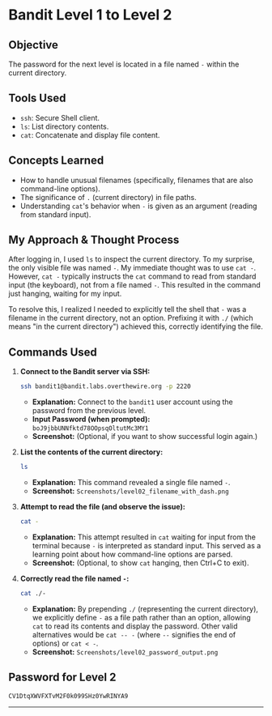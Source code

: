 # Bandit Level 1 to Level 2

## Objective
The password for the next level is located in a file named `-` within the current directory.

## Tools Used
* `ssh`: Secure Shell client.
* `ls`: List directory contents.
* `cat`: Concatenate and display file content.

## Concepts Learned
* How to handle unusual filenames (specifically, filenames that are also command-line options).
* The significance of `.` (current directory) in file paths.
* Understanding `cat`'s behavior when `-` is given as an argument (reading from standard input).

## My Approach & Thought Process
After logging in, I used `ls` to inspect the current directory. To my surprise, the only visible file was named `-`. My immediate thought was to use `cat -`. However, `cat -` typically instructs the `cat` command to read from standard input (the keyboard), not from a file named `-`. This resulted in the command just hanging, waiting for my input.

To resolve this, I realized I needed to explicitly tell the shell that `-` was a filename in the current directory, not an option. Prefixing it with `./` (which means "in the current directory") achieved this, correctly identifying the file.

## Commands Used

1.  **Connect to the Bandit server via SSH:**
    ```bash
    ssh bandit1@bandit.labs.overthewire.org -p 2220
    ```
    * **Explanation:** Connect to the `bandit1` user account using the password from the previous level.
    * **Input Password (when prompted):** `boJ9jbbUNNfktd78OOpsqOltutMc3MY1`
    * **Screenshot:** (Optional, if you want to show successful login again.)

2.  **List the contents of the current directory:**
    ```bash
    ls
    ```
    * **Explanation:** This command revealed a single file named `-`.
    * **Screenshot:** `Screenshots/level02_filename_with_dash.png`

3.  **Attempt to read the file (and observe the issue):**
    ```bash
    cat -
    ```
    * **Explanation:** This attempt resulted in `cat` waiting for input from the terminal because `-` is interpreted as standard input. This served as a learning point about how command-line options are parsed.
    * **Screenshot:** (Optional, to show `cat` hanging, then Ctrl+C to exit).

4.  **Correctly read the file named `-`:**
    ```bash
    cat ./-
    ```
    * **Explanation:** By prepending `./` (representing the current directory), we explicitly define `-` as a file path rather than an option, allowing `cat` to read its contents and display the password. Other valid alternatives would be `cat -- -` (where `--` signifies the end of options) or `cat < -`.
    * **Screenshot:** `Screenshots/level02_password_output.png` 

## Password for Level 2
`CV1DtqXWVFXTvM2F0k099SHz0YwRINYA9`

---
